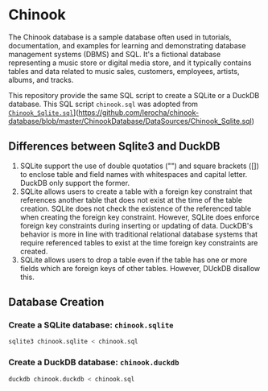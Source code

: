 # Chinook

The Chinook database is a sample database often used in tutorials, documentation, and examples for learning and demonstrating database management systems (DBMS) and SQL. It's a fictional database representing a music store or digital media store, and it typically contains tables and data related to music sales, customers, employees, artists, albums, and tracks.

This repository provide the same SQL script to create a SQLite or a DuckDB database. This SQL script `chinook.sql` was adopted from [`Chinook_Sqlite.sql`]([)](https://github.com/lerocha/chinook-database/blob/master/ChinookDatabase/DataSources/Chinook_Sqlite.sql)

## Differences between Sqlite3 and DuckDB

1. SQLite support the use of double quotatios ("") and square brackets ([]) to enclose table and field names with whitespaces and capital letter. DuckDB only support the former.
2. SQLite allows users to create a table with a foreign key constraint that references another table that does not exist at the time of the table creation. SQLite does not check the existence of the referenced table when creating the foreign key constraint. However, SQLite does enforce foreign key constraints during inserting or updating of data. DuckDB's behavior is more in line with traditional relational database systems that require referenced tables to exist at the time foreign key constraints are created.
3. SQLite allows users to drop a table even if the table has one or more fields which are foreign keys of other tables. However, DUckDB disallow this.

## Database Creation

### Create a SQLite database: `chinook.sqlite`

```bash
sqlite3 chinook.sqlite < chinook.sql
```

### Create a DuckDB database: `chinook.duckdb`

```bash
duckdb chinook.duckdb < chinook.sql
```

